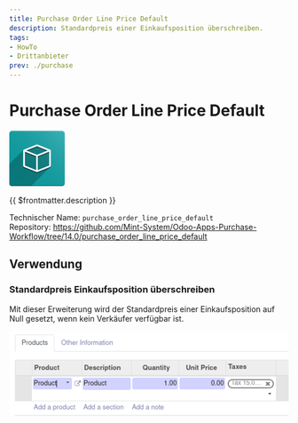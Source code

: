```yaml
---
title: Purchase Order Line Price Default
description: Standardpreis einer Einkaufsposition überschreiben.
tags:
- HowTo
- Drittanbieter
prev: ./purchase
---
```

# Purchase Order Line Price Default
![icon_oms_box](attachments/icon_oms_box.png)

{{ $frontmatter.description }}

Technischer Name: `purchase_order_line_price_default`\
Repository: <https://github.com/Mint-System/Odoo-Apps-Purchase-Workflow/tree/14.0/purchase_order_line_price_default>

## Verwendung

### Standardpreis Einkaufsposition überschreiben

Mit dieser Erweiterung wird der Standardpreis einer Einkaufsposition auf Null gesetzt, wenn kein Verkäufer verfügbar ist.

![](attachments/Purchase%20Order%20Line%20Price%20Default.png)